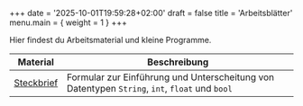 +++
date = '2025-10-01T19:59:28+02:00'
draft = false
title = 'Arbeitsblätter'
menu.main = { weight = 1 }
+++

Hier findest du Arbeitsmaterial und kleine Programme.

|Material | Beschreibung |
|---------|--------------|
|[Steckbrief](steckbrief/index.html) | Formular zur Einführung und Unterscheitung von Datentypen `String`, `int`, `float` und `bool` |

<!--  - [Sierpinski-Dreieck](sierpinski/index.html) -->
